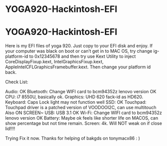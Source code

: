 # YOGA920-Hackintosh-EFI
# YOGA920-Hackintosh-EFI
Here is my EFI files of yoga 920.
Just copy to your EFI disk and enjoy.
If your computer was black on boot or can’t get in to MAC OS, try change ig-platform-id to 0x12345678 and then try use Kext Utility to inject  CoreDisplayFixup.kext, IntelGraphicsFixup.kext, AppleIntelCFLGraphicsFramebuffer.kext. Then change your platform id back.

Check List:

Audio:    OK
Bluetooth: Change WIFI card to bcm94352z lenovo version OK
CPU:    i7 8550U, basically ok.
Graphics:    UHD 620 fack-id as HD620.
Keyboard:    Caps Lock light may not function well
SSD:    OK
Touchpad:    Touchpad driver is a patched version of VOODOOI2C, can use multitouch Also ON SCREEN~
USB:    USB 3.1 OK
Wi-Fi:    Change WIFI card to bcm94352z lenovo version OK
Battery: Maybe ok feels like shorter life on MACOS, can show percentage but not time remain.
Screen: 4k. Will NOT weak on if close lid!!!!


Trying Fix it now. Thanks for helping of bakgds on tonymacx86 : )
